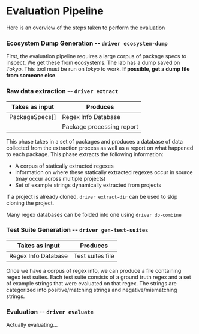 
# Evaluation Pipeline

Here is an overview of the steps taken to perform the evaluation

### Ecosystem Dump Generation -- `driver ecosystem-dump`
First, the evaluation pipeline requires a large corpus of package specs to inspect.
We get these from ecosystems. The lab has a dump saved on *Tokyo*. This tool must be
run on *tokyo* to work. **If possible, get a dump file from someone else**.

### Raw data extraction -- `driver extract`

| Takes as input | Produces                  |
|----------------|---------------------------|
| PackageSpecs[] | Regex Info Database       |
|                | Package processing report |

This phase takes in a set of packages and produces a database of data collected from
the extraction process as well as a report on what happened to each package. This
phase extracts the following information:
- A corpus of statically extracted regexes
- Information on where these statically extracted regexes occur in source (may occur across multiple projects)
- Set of example strings dynamically extracted from projects

If a project is already cloned, `driver extract-dir` can be used to skip cloning the project.

Many regex databases can be folded into one using `driver db-combine`

### Test Suite Generation -- `driver gen-test-suites`
| Takes as input      | Produces         |
|---------------------|------------------|
| Regex Info Database | Test suites file |

Once we have a corpus of regex info, we can produce a file containing regex test suites. Each
test suite consists of a ground truth regex and a set of example strings that were evaluated on
that regex. The strings are categorized into positive/matching strings and negative/mismatching strings.

### Evaluation -- `driver evaluate`
Actually evaluating...
